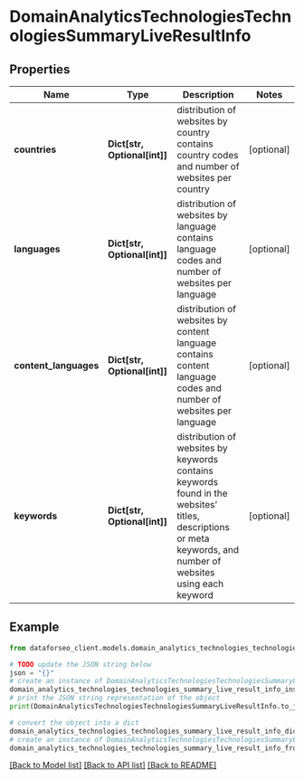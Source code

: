 # DomainAnalyticsTechnologiesTechnologiesSummaryLiveResultInfo


## Properties

Name | Type | Description | Notes
------------ | ------------- | ------------- | -------------
**countries** | **Dict[str, Optional[int]]** | distribution of websites by country contains country codes and number of websites per country | [optional] 
**languages** | **Dict[str, Optional[int]]** | distribution of websites by language contains language codes and number of websites per language | [optional] 
**content_languages** | **Dict[str, Optional[int]]** | distribution of websites by content language contains content language codes and number of websites per language | [optional] 
**keywords** | **Dict[str, Optional[int]]** | distribution of websites by keywords contains keywords found in the websites’ titles, descriptions or meta keywords, and number of websites using each keyword | [optional] 

## Example

```python
from dataforseo_client.models.domain_analytics_technologies_technologies_summary_live_result_info import DomainAnalyticsTechnologiesTechnologiesSummaryLiveResultInfo

# TODO update the JSON string below
json = "{}"
# create an instance of DomainAnalyticsTechnologiesTechnologiesSummaryLiveResultInfo from a JSON string
domain_analytics_technologies_technologies_summary_live_result_info_instance = DomainAnalyticsTechnologiesTechnologiesSummaryLiveResultInfo.from_json(json)
# print the JSON string representation of the object
print(DomainAnalyticsTechnologiesTechnologiesSummaryLiveResultInfo.to_json())

# convert the object into a dict
domain_analytics_technologies_technologies_summary_live_result_info_dict = domain_analytics_technologies_technologies_summary_live_result_info_instance.to_dict()
# create an instance of DomainAnalyticsTechnologiesTechnologiesSummaryLiveResultInfo from a dict
domain_analytics_technologies_technologies_summary_live_result_info_from_dict = DomainAnalyticsTechnologiesTechnologiesSummaryLiveResultInfo.from_dict(domain_analytics_technologies_technologies_summary_live_result_info_dict)
```
[[Back to Model list]](../README.md#documentation-for-models) [[Back to API list]](../README.md#documentation-for-api-endpoints) [[Back to README]](../README.md)


